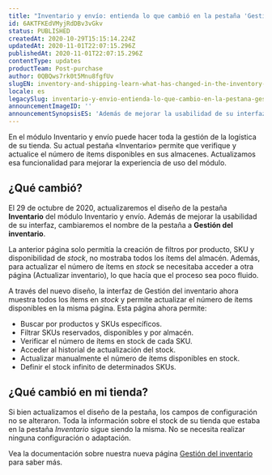 ```yaml
---
title: "Inventario y envío: entienda lo que cambió en la pestaña 'Gestión del inventario' "
id: 6AKTFKEdVMyjRdDBv3vGkv
status: PUBLISHED
createdAt: 2020-10-29T15:15:14.224Z
updatedAt: 2020-11-01T22:07:15.296Z
publishedAt: 2020-11-01T22:07:15.296Z
contentType: updates
productTeam: Post-purchase
author: 0QBQws7rk0t5Mnu8fgfUv
slugEN: inventory-and-shipping-learn-what-has-changed-in-the-inventory-management
locale: es
legacySlug: inventario-y-envio-entienda-lo-que-cambio-en-la-pestana-gestion-del
announcementImageID: ''
announcementSynopsisES: 'Además de mejorar la usabilidad de su interfaz, cambiaremos el nombre de la pestaña a Gestión del inventario. '
---
```


En el módulo Inventario y envío puede hacer toda la gestión de la logística de su tienda. Su actual pestaña «Inventario» permite que verifique y actualice el número de ítems disponibles en sus almacenes. Actualizamos esa funcionalidad para mejorar la experiencia de uso del módulo. 

## ¿Qué cambió?

El 29 de octubre de 2020, actualizaremos el diseño de la pestaña **Inventario** del módulo Inventario y envío. Además de mejorar la usabilidad de su interfaz, cambiaremos el nombre de la pestaña a **Gestión del inventario**. 

La anterior página solo permitía la creación de filtros por producto, SKU y disponibilidad de *stock*, no mostraba todos los ítems del almacén. Además, para actualizar el número de ítems en *stock* se necesitaba acceder a otra página (Actualizar inventario), lo que hacía que el proceso sea poco fluido. 

A través del nuevo diseño, la interfaz de Gestión del inventario ahora muestra todos los ítems en *stock* y permite actualizar el número de ítems disponibles en la misma página. Esta página ahora permite: 

- Buscar por productos y SKUs específicos.
- Filtrar SKUs reservados, disponibles y por almacén.
- Verificar el número de ítems en stock de cada SKU. 
- Acceder al historial de actualización del stock.
- Actualizar manualmente el número de ítems disponibles en stock. 
- Definir el stock infinito de determinados SKUs.

## ¿Qué cambió en mi tienda?

Si bien actualizamos el diseño de la pestaña, los campos de configuración no se alteraron. Toda la información sobre el stock de su tienda que estaba en la pestaña *Inventario* sigue siendo la misma. No se necesita realizar ninguna configuración o adaptación. 

Vea la documentación sobre nuestra nueva página [Gestión del inventario](https://help.vtex.com/es/tutorial/gerenciar-itens-em-estoque) para saber más. 

